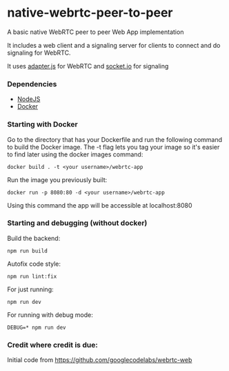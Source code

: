 # native-webrtc-peer-to-peer
A basic native WebRTC peer to peer Web App implementation

It includes a web client and a signaling server for clients to connect and do signaling for WebRTC.

It uses [adapter.js](https://github.com/webrtc/adapter) for WebRTC and [socket.io](https://socket.io/) for signaling

### Dependencies

* [NodeJS](https://nodejs.org)
* [Docker](https://www.docker.com)

### Starting with Docker

Go to the directory that has your Dockerfile and run the following command to build the Docker image. The -t flag lets you tag your image so it's easier to find later using the docker images command:

```
docker build . -t <your username>/webrtc-app
```

Run the image you previously built:

```
docker run -p 8080:80 -d <your username>/webrtc-app
```

Using this command the app will be accessible at localhost:8080

### Starting and debugging (without docker)

Build the backend:

```npm run build```

Autofix code style:

```npm run lint:fix```

For just running:

```npm run dev```

For running with debug mode:

```DEBUG=* npm run dev```

### Credit where credit is due:

Initial code from https://github.com/googlecodelabs/webrtc-web